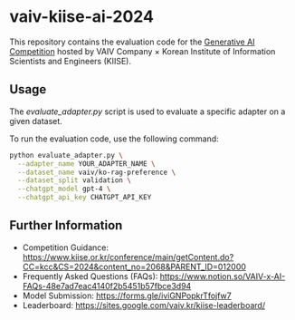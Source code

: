 # vaiv-kiise-ai-2024

This repository contains the evaluation code for the [Generative AI Competition](https://www.kiise.or.kr/conference/main/getContent.do?CC=kcc&CS=2024&content_no=2068&PARENT_ID=012000) hosted by VAIV Company × Korean Institute of Information Scientists and Engineers (KIISE).

## Usage

The _evaluate_adapter.py_ script is used to evaluate a specific adapter on a given dataset.

To run the evaluation code, use the following command:

```sh
python evaluate_adapter.py \
  --adapter_name YOUR_ADAPTER_NAME \
  --dataset_name vaiv/ko-rag-preference \
  --dataset_split validation \
  --chatgpt_model gpt-4 \
  --chatgpt_api_key CHATGPT_API_KEY
```

## Further Information

- Competition Guidance: https://www.kiise.or.kr/conference/main/getContent.do?CC=kcc&CS=2024&content_no=2068&PARENT_ID=012000
- Frequently Asked Questions (FAQs): https://www.notion.so/VAIV-x-AI-FAQs-48e7ad7eac4140f2b5451b57fbce3d94
- Model Submission: https://forms.gle/iviGNPopkrTfojfw7
- Leaderboard: https://sites.google.com/vaiv.kr/kiise-leaderboard/
